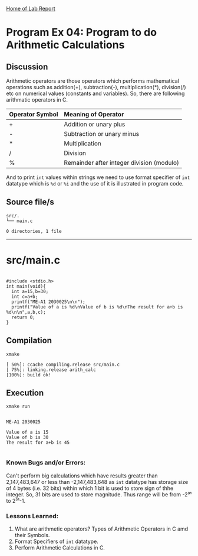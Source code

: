 [Home of Lab Report](../lab.html)

# Program Ex 04: Program to do Arithmetic Calculations

## Discussion

Arithmetic operators are those operators which  performs mathematical operations such as addition(+), subtraction(-), multiplication(*), division(/) etc on numerical values (constants and variables). So, there are following arithmatic operators in C.

| Operator Symbol | Meaning of Operator |
| :-------- | :------------------- |
| + | Addition or unary plus |
| - | Subtraction or unary minus |
| * | Multiplication |
| / | Division |
| % | Remainder after integer division (modulo) |

And to print `int` values within strings we need to use format specifier of `int` datatype which is `%d` or `%i` and the use of it is illustrated in program code.

## Source file/s

```
src/.
└── main.c

0 directories, 1 file
```

---


# src/main.c

```

#include <stdio.h>
int main(void){
  int a=15,b=30;
  int c=a+b;
  printf("ME-A1 2030025\n\n");
  printf("Value of a is %d\nValue of b is %d\nThe result for a+b is %d\n\n",a,b,c);
  return 0;
}

```

## Compilation

```
xmake

[ 50%]: ccache compiling.release src/main.c
[ 75%]: linking.release arith_calc
[100%]: build ok!

```

## Execution
```
xmake run


ME-A1 2030025

Value of a is 15
Value of b is 30
The result for a+b is 45


```

### Known Bugs and/or Errors:

Can't perform big calculations which have results greater than 2,147,483,647 or less than -2,147,483,648 
as `int` datatype has storage size of 4 bytes (i.e. 32 bits) within which 1 bit is used to store sign of thhe integer. So, 
31 bits are used to store magnitude. Thus range will be from -2³¹ to 2³¹-1.

### Lessons Learned:

1. What are arithmetic operators? Types of Arithmetic Operators in C amd their Symbols.
2. Format Specifiers of  `int` datatype.
3. Perform Arithmetic Calculations in C.
